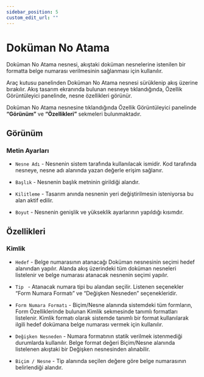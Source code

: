 ```yaml
---
sidebar_position: 5
custom_edit_url: ""
---
```


# Doküman No Atama

Doküman No Atama nesnesi, akıştaki doküman nesnelerine istenilen bir formatta belge numarası verilmesinin sağlanması için kullanılır.

Araç kutusu panelinden Doküman No Atama nesnesi sürüklenip akış üzerine bırakılır. Akış tasarım ekranında bulunan nesneye tıklandığında, Özellik Görüntüleyici panelinde, nesne özellikleri görünür.
 

Doküman No Atama nesnesine  tıklandığında Özellik Görüntüleyici panelinde **“Görünüm”** ve **“Özellikleri”** sekmeleri bulunmaktadır.
 

## Görünüm

### Metin Ayarları


- `Nesne Adı` - Nesnenin sistem tarafında kullanılacak ismidir. Kod tarafında nesneye, nesne adı alanında yazan değerle erişim sağlanır.

- `Başlık` - Nesnenin başlık metninin girildiği alandır.

- `Kilitleme` -  Tasarım anında nesnenin yeri değiştirilmesin isteniyorsa bu alan aktif edilir.

- `Boyut` -   Nesnenin genişlik ve yükseklik ayarlarının yapıldığı kısımdır.

## Özellikleri

### Kimlik


- `Hedef` -  Belge numarasının atanacağı Doküman nesnesinin seçimi hedef alanından yapılır. Alanda akış üzerindeki tüm doküman nesneleri listelenir ve belge numarası atanacak nesnenin seçimi yapılır.

- `Tip ` - Atanacak numara tipi bu alandan seçilir. Listenen seçenekler “Form Numara Formatı” ve “Değişken Nesneden” seçenekleridir.

- `Form Numara Formatı` - Biçim/Nesne alanında sistemdeki tüm formların, Form Özelliklerinde bulunan Kimlik sekmesinde tanımlı formatları listelenir. Kimlik formatı olarak sistemde tanımlı bir format kullanılarak ilgili hedef dokümana belge numarası vermek için kullanılır.

- `Değişken Nesneden` - Numara formatının statik verilmek istenmediği durumlarda kullanılır. Belge format değeri Biçim/Nesne alanında listelenen akıştaki bir Değişken nesnesinden alınabilir.

- `Biçim / Nesne` - Tip alanında seçilen değere göre belge numarasının belirlendiği alandır.